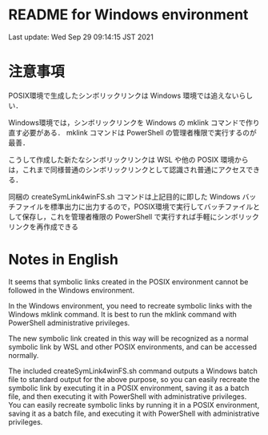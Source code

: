 # README for Windows environment

Last update: Wed Sep 29 09:14:15 JST 2021

# 注意事項

POSIX環境で生成したシンボリックリンクは Windows 環境では追えないらしい．

Windows環境では，シンボリックリンクを Windows の mklink コマンドで作り直す必要がある．
mklink コマンドは PowerShell の管理者権限で実行するのが最善．

こうして作成した新たなシンボリックリンクは WSL や他の POSIX 環境からは，これまで同様普通のシンボリックリンクとして認識され普通にアクセスできる．

同梱の createSymLink4winFS.sh コマンドは上記目的に即した Windows バッチファイルを標準出力に出力するので，POSIX環境で実行してバッチファイルとして保存し，これを管理者権限の PowerShell で実行すれば手軽にシンボリックリンクを再作成できる

# Notes in English

It seems that symbolic links created in the POSIX environment cannot be followed in the Windows environment.

In the Windows environment, you need to recreate symbolic links with the Windows mklink command. It is best to run the mklink command with PowerShell administrative privileges.

The new symbolic link created in this way will be recognized as a normal symbolic link by WSL and other POSIX environments, and can be accessed normally.

The included createSymLink4winFS.sh command outputs a Windows batch file to standard output for the above purpose, so you can easily recreate the symbolic link by executing it in a POSIX environment, saving it as a batch file, and then executing it with PowerShell with administrative privileges. You can easily recreate symbolic links by running it in a POSIX environment, saving it as a batch file, and executing it with PowerShell with administrative privileges.

